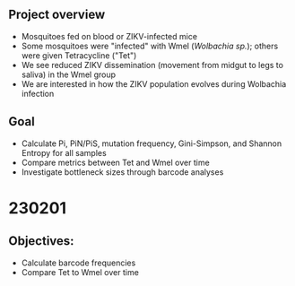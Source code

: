 ## Project overview
- Mosquitoes fed on blood or ZIKV-infected mice
- Some mosquitoes were "infected" with Wmel (*Wolbachia sp.*); others were given Tetracycline ("Tet")
- We see reduced ZIKV dissemination (movement from midgut to legs to saliva) in the Wmel group
- We are interested in how the ZIKV population evolves during Wolbachia infection

## Goal
- Calculate Pi, PiN/PiS, mutation frequency, Gini-Simpson, and Shannon Entropy for all samples
- Compare metrics between Tet and Wmel over time
- Investigate bottleneck sizes through barcode analyses

# 230201
## Objectives:
- Calculate barcode frequencies
- Compare Tet to Wmel over time